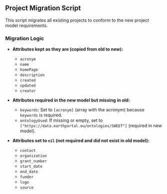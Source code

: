## Project Migration Script

This script migrates all existing projects to conform to the new project model requirements.

### Migration Logic

- **Attributes kept as they are (copied from old to new):**
  - `acronym`
  - `name`
  - `homePage`
  - `description`
  - `created`
  - `updated`
  - `creator`

- **Attributes required in the new model but missing in old:**
  - `keywords`: Set to `[acronym]` (array with the acronym) because `keywords` is required.
  - `ontologyUsed`: If missing or empty, set to `["https://data.earthportal.eu/ontologies/SWEET"]` (required in new model).

- **Attributes set to `nil` (not required and did not exist in old model):**
  - `contact`
  - `organization`
  - `grant_number`
  - `start_date`
  - `end_date`
  - `funder`
  - `logo`
  - `source`
